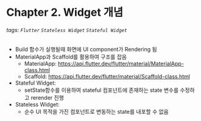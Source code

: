 Chapter 2. Widget 개념
===
###### tags: `Flutter` `Stateless Widget` `Stateful Widget`

- Build 함수가 실행될때 화면에 UI component가 Rendering 됨
- MaterialApp과 Scaffold를 활용하여 구조를 잡음
    - MaterialApp: https://api.flutter.dev/flutter/material/MaterialApp-class.html
    - Scaffold: https://api.flutter.dev/flutter/material/Scaffold-class.html
- Stateful Widget:
    - setState함수를 이용하여 stateful 컴포넌트에 존재하는 state 변수를 수정하고 rerender 진행
- Stateless Widget:
    - 순수 UI 목적을 가진 컴포넌트로 변동하는 state를 내포할 수 없음
